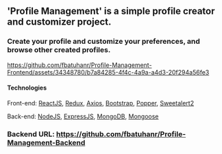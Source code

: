 ## 'Profile Management' is a simple profile creator and customizer project. 
### Create your profile and customize your preferences, and browse other created profiles.

https://github.com/fbatuhanr/Profile-Management-Frontend/assets/34348780/b7a84285-4f4c-4a9a-a4d3-20f294a56fe3

#### Technologies
Front-end: 
<a href="https://reactjs.org/" target="_blank">ReactJS</a>, 
<a href="https://redux.js.org/" target="_blank">Redux</a>, 
<a href="https://axios-http.com/" target="_blank">Axios</a>, 
<a href="https://getbootstrap.com/" target="_blank">Bootstrap</a>,
<a href="https://popper.js.org/" target="_blank">Popper</a>,
<a href="https://popper.js.org/" target="_blank">Sweetalert2</a>

Back-end:
<a href="https://nodejs.org/" target="_blank">NodeJS</a>, 
<a href="https://expressjs.com/" target="_blank">ExpressJS</a>, 
<a href="https://www.mongodb.com/" target="_blank">MongoDB</a>, 
<a href="https://mongoosejs.com/" target="_blank">Mongoose</a>

### Backend URL: <a target='_blank' href='https://github.com/fbatuhanr/Profile-Management-Backend'>https://github.com/fbatuhanr/Profile-Management-Backend</a>
